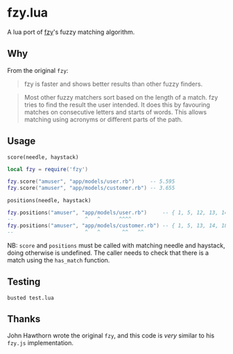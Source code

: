 # fzy.lua

A lua port of [fzy](https://github.com/jhawthorn/fzy)'s fuzzy matching
algorithm.

## Why

From the original `fzy`:

> fzy is faster and shows better results than other fuzzy finders.

> Most other fuzzy matchers sort based on the length of a match. fzy tries to
> find the result the user intended. It does this by favouring matches on
> consecutive letters and starts of words. This allows matching using acronyms
> or different parts of the path.

## Usage

`score(needle, haystack)`

``` lua
local fzy = require('fzy')

fzy.score("amuser", "app/models/user.rb")     -- 5.595
fzy.score("amuser", "app/models/customer.rb") -- 3.655
```

`positions(needle, haystack)`

``` lua
fzy.positions("amuser", "app/models/user.rb")     -- { 1, 5, 12, 13, 14, 15 }
--                       ^   ^      ^^^^
fzy.positions("amuser", "app/models/customer.rb") -- { 1, 5, 13, 14, 18, 19 }
--                       ^   ^       ^^   ^^
```

NB: `score` and `positions` must be called with matching needle and haystack,
doing otherwise is undefined. The caller needs to check that there is a match
using the `has_match` function.

## Testing

```
busted test.lua
```

## Thanks

John Hawthorn wrote the original `fzy`, and this code is *very* similar to
his `fzy.js` implementation.
